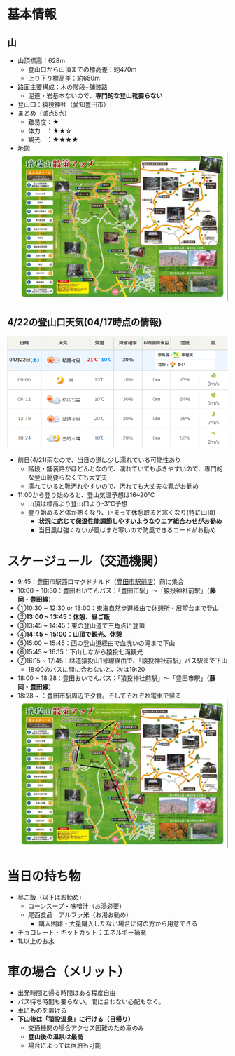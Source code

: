 # 基本情報
## 山
- 山頂標高：628m
    - 登山口から山頂までの標高差：約470m
    - 上り下り標高差：約650m
- 路面主要構成：木の階段+舗装路
    - 泥道・岩基本ないので、**専門的な登山靴要らない**
- 登山口：猿投神社（愛知豊田市）
- まとめ（満点5点）
    - 難易度：★
    - 体力　：★★☆
    - 観光　：★★★★
- 地図
![](pic/mountain_map.jpg)
## 4/22の登山口天気(04/17時点の情報)
![](pic/0422_weather.png)
- 前日(4/21)雨なので、当日の道は少し濡れている可能性あり
    - 階段・舗装路がほどんとなので、濡れていても歩きやすいので、専門的な登山靴要らなくても大丈夫
    - 濡れていると靴汚れやすいので、汚れても大丈夫な靴がお勧め
- 11:00から登り始めると、登山気温予想は16~20℃
    - 山頂は標高より登山口より-3℃予想
    - 登り始めると体が熱くなり、止まって休憩取ると寒くなり(特に山頂)
        - **状況に応じて保温性能調節しやすいようなウエア組合わせがお勧め**
        - 当日風は強くないが風はまだ寒いので防風できるコードがお勧め

# スケージュール（交通機関）
- 9:45：豊田市駅西口マクドナルド（[豊田市駅前店](https://map.mcdonalds.co.jp/map/23037)）前に集合
- 10:00 ~ 10:30：豊田おいでんバス：「豊田市駅」～「猿投神社前駅」（**藤岡・豊田線**）
- ①10:30 ~ 12:30 or 13:00：東海自然歩道経由で休憩所・展望台まで登山
- ②**13:00 ~ 13:45：休憩、昼ご飯**
- ③13:45 ~ 14:45：東の登山道で三角点に登頂
- ④**14:45 ~ 15:00：山頂で観光、休憩**
- ⑤15:00 ~ 15:45：西の登山道経由で血洗いの滝まで下山
- ⑥15:45 ~ 16:15：下山しながら猿投七滝観光
- ⑦16:15 ~ 17:45：林道猿投山1号線経由で、「猿投神社前駅」バス駅まで下山
    - 18:00のバスに間に合わないと、次は19:20
- 18:00 ~ 18:28：豊田おいでんバス：「猿投神社前駅」～「豊田市駅」（**藤岡・豊田線**）
- 18:28 ~ ：豊田市駅周辺で夕食。そしてそれぞれ電車で帰る
![](pic/mountain_roadmap.jpg)

# 当日の持ち物
- 昼ご飯（以下はお勧め）
    - コーンスープ・味噌汁（お湯必要）
    - 尾西食品　アルファ米（お湯お勧め）
        - 購入困難・大量購入したない場合に何の方から用意できる
- チョコレート・キットカット：エネルギー補充
- 1L以上のお水
    

# 車の場合（メリット）
- 出発時間と帰る時間はある程度自由
- バス待ち時間も要らない。間に合わない心配もなく。
- 車にものを置ける
- **下山後は[「猿投温泉」](https://sanageonsen.p-castle.co.jp/kinsenyu/)に行ける（日帰り）**
    - 交通機関の場合アクセス困難のため車のみ
    - **登山後の温泉は最高**
    - 場合によっては宿泊も可能